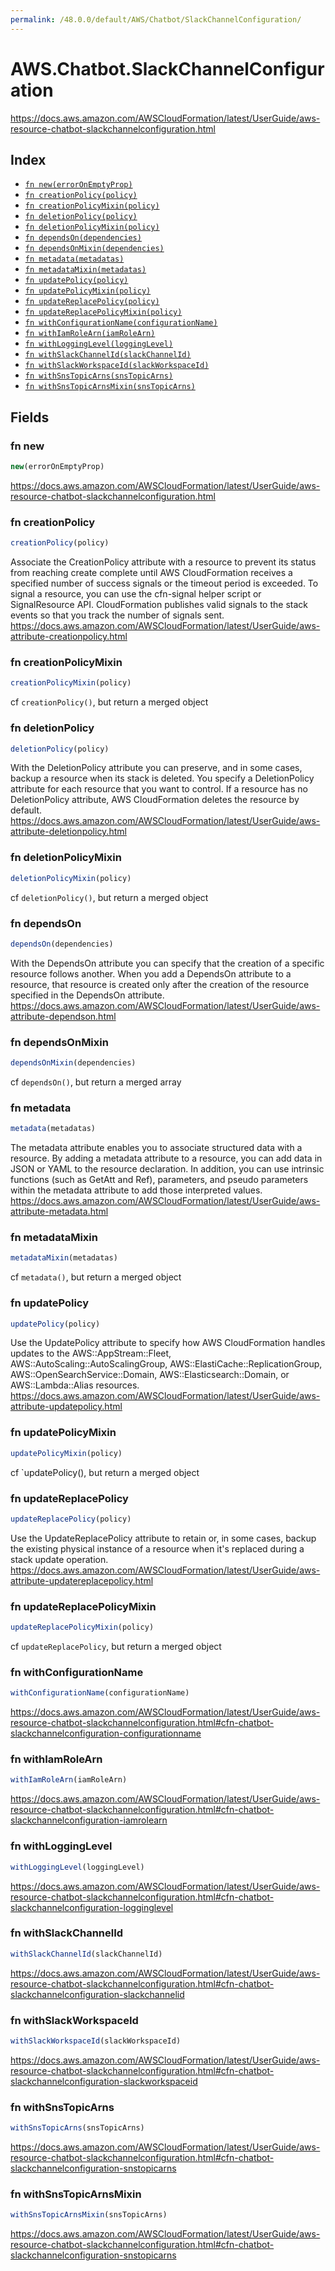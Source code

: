 ```yaml
---
permalink: /48.0.0/default/AWS/Chatbot/SlackChannelConfiguration/
---
```


# AWS.Chatbot.SlackChannelConfiguration

https://docs.aws.amazon.com/AWSCloudFormation/latest/UserGuide/aws-resource-chatbot-slackchannelconfiguration.html

## Index

* [`fn new(errorOnEmptyProp)`](#fn-new)
* [`fn creationPolicy(policy)`](#fn-creationpolicy)
* [`fn creationPolicyMixin(policy)`](#fn-creationpolicymixin)
* [`fn deletionPolicy(policy)`](#fn-deletionpolicy)
* [`fn deletionPolicyMixin(policy)`](#fn-deletionpolicymixin)
* [`fn dependsOn(dependencies)`](#fn-dependson)
* [`fn dependsOnMixin(dependencies)`](#fn-dependsonmixin)
* [`fn metadata(metadatas)`](#fn-metadata)
* [`fn metadataMixin(metadatas)`](#fn-metadatamixin)
* [`fn updatePolicy(policy)`](#fn-updatepolicy)
* [`fn updatePolicyMixin(policy)`](#fn-updatepolicymixin)
* [`fn updateReplacePolicy(policy)`](#fn-updatereplacepolicy)
* [`fn updateReplacePolicyMixin(policy)`](#fn-updatereplacepolicymixin)
* [`fn withConfigurationName(configurationName)`](#fn-withconfigurationname)
* [`fn withIamRoleArn(iamRoleArn)`](#fn-withiamrolearn)
* [`fn withLoggingLevel(loggingLevel)`](#fn-withlogginglevel)
* [`fn withSlackChannelId(slackChannelId)`](#fn-withslackchannelid)
* [`fn withSlackWorkspaceId(slackWorkspaceId)`](#fn-withslackworkspaceid)
* [`fn withSnsTopicArns(snsTopicArns)`](#fn-withsnstopicarns)
* [`fn withSnsTopicArnsMixin(snsTopicArns)`](#fn-withsnstopicarnsmixin)

## Fields

### fn new

```ts
new(errorOnEmptyProp)
```

https://docs.aws.amazon.com/AWSCloudFormation/latest/UserGuide/aws-resource-chatbot-slackchannelconfiguration.html

### fn creationPolicy

```ts
creationPolicy(policy)
```

Associate the CreationPolicy attribute with a resource to prevent its status from reaching create complete until AWS CloudFormation receives a specified number of success signals or the timeout period is exceeded. To signal a resource, you can use the cfn-signal helper script or SignalResource API. CloudFormation publishes valid signals to the stack events so that you track the number of signals sent. 
https://docs.aws.amazon.com/AWSCloudFormation/latest/UserGuide/aws-attribute-creationpolicy.html

### fn creationPolicyMixin

```ts
creationPolicyMixin(policy)
```

cf `creationPolicy()`, but return a merged object

### fn deletionPolicy

```ts
deletionPolicy(policy)
```

With the DeletionPolicy attribute you can preserve, and in some cases, backup a resource when its stack is deleted. You specify a DeletionPolicy attribute for each resource that you want to control. If a resource has no DeletionPolicy attribute, AWS CloudFormation deletes the resource by default. 
https://docs.aws.amazon.com/AWSCloudFormation/latest/UserGuide/aws-attribute-deletionpolicy.html

### fn deletionPolicyMixin

```ts
deletionPolicyMixin(policy)
```

cf `deletionPolicy()`, but return a merged object

### fn dependsOn

```ts
dependsOn(dependencies)
```

With the DependsOn attribute you can specify that the creation of a specific resource follows another. When you add a DependsOn attribute to a resource, that resource is created only after the creation of the resource specified in the DependsOn attribute. 
https://docs.aws.amazon.com/AWSCloudFormation/latest/UserGuide/aws-attribute-dependson.html

### fn dependsOnMixin

```ts
dependsOnMixin(dependencies)
```

cf `dependsOn()`, but return a merged array

### fn metadata

```ts
metadata(metadatas)
```

The metadata attribute enables you to associate structured data with a resource. By adding a metadata attribute to a resource, you can add data in JSON or YAML to the resource declaration. In addition, you can use intrinsic functions (such as GetAtt and Ref), parameters, and pseudo parameters within the metadata attribute to add those interpreted values. 
https://docs.aws.amazon.com/AWSCloudFormation/latest/UserGuide/aws-attribute-metadata.html

### fn metadataMixin

```ts
metadataMixin(metadatas)
```

cf `metadata()`, but return a merged object

### fn updatePolicy

```ts
updatePolicy(policy)
```

Use the UpdatePolicy attribute to specify how AWS CloudFormation handles updates to the AWS::AppStream::Fleet, AWS::AutoScaling::AutoScalingGroup, AWS::ElastiCache::ReplicationGroup, AWS::OpenSearchService::Domain, AWS::Elasticsearch::Domain, or AWS::Lambda::Alias resources. 
https://docs.aws.amazon.com/AWSCloudFormation/latest/UserGuide/aws-attribute-updatepolicy.html

### fn updatePolicyMixin

```ts
updatePolicyMixin(policy)
```

cf `updatePolicy(), but return a merged object

### fn updateReplacePolicy

```ts
updateReplacePolicy(policy)
```

Use the UpdateReplacePolicy attribute to retain or, in some cases, backup the existing physical instance of a resource when it's replaced during a stack update operation. 
https://docs.aws.amazon.com/AWSCloudFormation/latest/UserGuide/aws-attribute-updatereplacepolicy.html

### fn updateReplacePolicyMixin

```ts
updateReplacePolicyMixin(policy)
```

cf `updateReplacePolicy`, but return a merged object

### fn withConfigurationName

```ts
withConfigurationName(configurationName)
```

https://docs.aws.amazon.com/AWSCloudFormation/latest/UserGuide/aws-resource-chatbot-slackchannelconfiguration.html#cfn-chatbot-slackchannelconfiguration-configurationname

### fn withIamRoleArn

```ts
withIamRoleArn(iamRoleArn)
```

https://docs.aws.amazon.com/AWSCloudFormation/latest/UserGuide/aws-resource-chatbot-slackchannelconfiguration.html#cfn-chatbot-slackchannelconfiguration-iamrolearn

### fn withLoggingLevel

```ts
withLoggingLevel(loggingLevel)
```

https://docs.aws.amazon.com/AWSCloudFormation/latest/UserGuide/aws-resource-chatbot-slackchannelconfiguration.html#cfn-chatbot-slackchannelconfiguration-logginglevel

### fn withSlackChannelId

```ts
withSlackChannelId(slackChannelId)
```

https://docs.aws.amazon.com/AWSCloudFormation/latest/UserGuide/aws-resource-chatbot-slackchannelconfiguration.html#cfn-chatbot-slackchannelconfiguration-slackchannelid

### fn withSlackWorkspaceId

```ts
withSlackWorkspaceId(slackWorkspaceId)
```

https://docs.aws.amazon.com/AWSCloudFormation/latest/UserGuide/aws-resource-chatbot-slackchannelconfiguration.html#cfn-chatbot-slackchannelconfiguration-slackworkspaceid

### fn withSnsTopicArns

```ts
withSnsTopicArns(snsTopicArns)
```

https://docs.aws.amazon.com/AWSCloudFormation/latest/UserGuide/aws-resource-chatbot-slackchannelconfiguration.html#cfn-chatbot-slackchannelconfiguration-snstopicarns

### fn withSnsTopicArnsMixin

```ts
withSnsTopicArnsMixin(snsTopicArns)
```

https://docs.aws.amazon.com/AWSCloudFormation/latest/UserGuide/aws-resource-chatbot-slackchannelconfiguration.html#cfn-chatbot-slackchannelconfiguration-snstopicarns